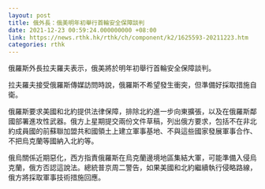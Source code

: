 ```yaml
---
layout: post
title: 俄外長：俄美明年初舉行首輪安全保障談判
date: 2021-12-23 00:59:24.000000000 +08:00
link: https://news.rthk.hk/rthk/ch/component/k2/1625593-20211223.htm
categories: rthk
---
```


俄羅斯外長拉夫羅夫表示，俄美將於明年初舉行首輪安全保障談判。

拉夫羅夫接受俄羅斯傳媒訪問時說，俄羅斯不希望發生衝突，但準備好採取措施自衛。

俄羅斯要求美國和北約提供法律保障，排除北約進一步向東擴張，以及在俄羅斯鄰國部署進攻性武器。俄方上星期提交兩份文件草稿，列出俄方要求，包括不在非北約成員國的前蘇聯加盟共和國領土上建立軍事基地、不與這些國家發展軍事合作、不把烏克蘭等國納入北約等。

俄烏關係近期惡化，西方指責俄羅斯在烏克蘭邊境地區集結大軍，可能準備入侵烏克蘭，俄方否認這說法。總統普京周二警告，如果美國和北約繼續執行侵略路線，俄方將採取軍事技術措施回應。
